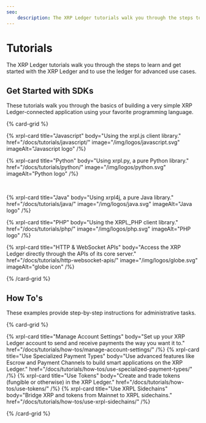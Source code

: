 ```yaml
---
seo:
    description: The XRP Ledger tutorials walk you through the steps to learn and get started with the XRP Ledger and to use the ledger for advanced use cases.
---
```

# Tutorials

The XRP Ledger tutorials walk you through the steps to learn and get started with the XRP Ledger and to use the ledger for advanced use cases.

## Get Started with SDKs

These tutorials walk you through the basics of building a very simple XRP Ledger-connected application using your favorite programming language.

{% card-grid %}

{% xrpl-card title="Javascript" body="Using the xrpl.js client library." href="/docs/tutorials/javascript/" image="/img/logos/javascript.svg" imageAlt="Javascript logo" /%}

{% xrpl-card title="Python" body="Using xrpl.py, a pure Python library." href="/docs/tutorials/python/" image="/img/logos/python.svg" imageAlt="Python logo" /%}

<br/>

{% xrpl-card title="Java" body="Using xrpl4j, a pure Java library." href="/docs/tutorials/java/" image="/img/logos/java.svg" imageAlt="Java logo" /%}

{% xrpl-card title="PHP" body="Using the XRPL_PHP client library." href="/docs/tutorials/php/" image="/img/logos/php.svg" imageAlt="PHP logo" /%}

{% xrpl-card title="HTTP & WebSocket APIs" body="Access the XRP Ledger directly through the APIs of its core server." href="/docs/tutorials/http-websocket-apis/" image="/img/logos/globe.svg" imageAlt="globe icon" /%}

{% /card-grid %}

## How To's

These examples provide step-by-step instructions for administrative tasks.

{% card-grid %}

{% xrpl-card title="Manage Account Settings" body="Set up your XRP Ledger account to send and receive payments the way you want it to." href="/docs/tutorials/how-tos/manage-account-settings/" /%}
{% xrpl-card title="Use Specialized Payment Types" body="Use advanced features like Escrow and Payment Channels to build smart applications on the XRP Ledger." href="/docs/tutorials/how-tos/use-specialized-payment-types/" /%}
{% xrpl-card title="Use Tokens" body="Create and trade tokens (fungible or otherwise) in the XRP Ledger." href="/docs/tutorials/how-tos/use-tokens/" /%}
{% xrpl-card title="Use XRPL Sidechains" body="Bridge XRP and tokens from Mainnet to XRPL sidechains." href="/docs/tutorials/how-tos/use-xrpl-sidechains/" /%}


{% /card-grid %}